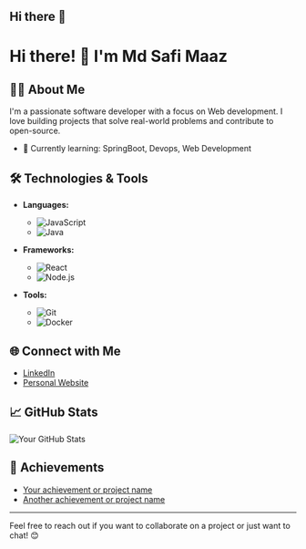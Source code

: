 ## Hi there 👋

<!--
**SafiMaaz01/SafiMaaz01** is a ✨ _special_ ✨ repository because its `README.md` (this file) appears on your GitHub profile.

Here are some ideas to get you started:

- 🔭 I’m currently working on ...
- 🌱 I’m currently learning ...
- 👯 I’m looking to collaborate on ...
- 🤔 I’m looking for help with ...
- 💬 Ask me about ...
- 📫 How to reach me: ...
- 😄 Pronouns: ...
- ⚡ Fun fact: ...
-->
# Hi there! 👋 I'm Md Safi Maaz
## 👨‍💻 About Me
I'm a passionate software developer with a focus on Web development. I love building projects that solve real-world problems and contribute to open-source.

- 🌱 Currently learning: SpringBoot, Devops, Web Development

## 🛠️ Technologies & Tools
- **Languages:** 
  - ![JavaScript](https://img.shields.io/badge/-JavaScript-F7DF1E?style=flat-square&logo=javascript&logoColor=black)
  - ![Java](https://img.shields.io/badge/-Java-007396?style=flat-square&logo=java&logoColor=white)

- **Frameworks:** 
  - ![React](https://img.shields.io/badge/-React-61DAFB?style=flat-square&logo=react&logoColor=black)
  - ![Node.js](https://img.shields.io/badge/-Node.js-339933?style=flat-square&logo=node.js&logoColor=white)

- **Tools:** 
  - ![Git](https://img.shields.io/badge/-Git-F05032?style=flat-square&logo=git&logoColor=white)
  - ![Docker](https://img.shields.io/badge/-Docker-2496ED?style=flat-square&logo=docker&logoColor=white)

## 🌐 Connect with Me
- [LinkedIn](https://www.linkedin.com/in/safimaaz01)
- [Personal Website](https://yourwebsite.com)

## 📈 GitHub Stats
![Your GitHub Stats](https://github-readme-stats.vercel.app/api?username=yourusername&show_icons=true&hide_title=true&count_private=true&theme=radical)

## 🎉 Achievements
- [Your achievement or project name](link-to-project)
- [Another achievement or project name](link-to-project)

---

Feel free to reach out if you want to collaborate on a project or just want to chat! 😊
